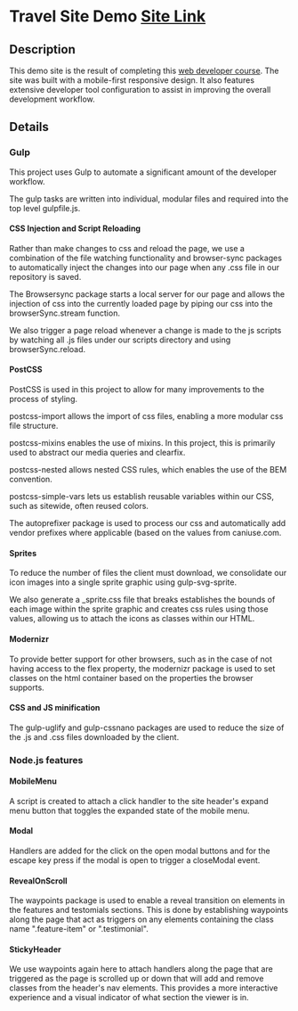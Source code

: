 # Travel Site Demo [Site Link](https://cmeighen.github.io/travel-site-demo/)

## Description
This demo site is the result of completing this [web developer course](https://www.udemy.com/git-a-web-developer-job-mastering-the-modern-workflow).
The site was built with a mobile-first responsive design. It also features extensive developer tool configuration to assist in improving the overall development workflow.

## Details

### Gulp
This project uses Gulp to automate a significant amount of the developer workflow.

The gulp tasks are written into individual, modular files and required into the top level gulpfile.js. 

#### CSS Injection and Script Reloading
Rather than make changes to css and reload the page, we use a combination of the file watching functionality and browser-sync packages to automatically inject the changes into our page when any .css file in our repository is saved.

The Browsersync package starts a local server for our page and allows the injection of css into the currently loaded page by piping our css into the browserSync.stream function. 

We also trigger a page reload whenever a change is made to the js scripts by watching all .js files under our scripts directory and using browserSync.reload. 

#### PostCSS

PostCSS is used in this project to allow for many improvements to the process of styling. 

postcss-import allows the import of css files, enabling a more modular css file structure. 

postcss-mixins enables the use of mixins. In this project, this is primarily used to abstract our media queries and clearfix. 

postcss-nested allows nested CSS rules, which enables the use of the BEM convention. 

postcss-simple-vars lets us establish reusable variables within our CSS, such as sitewide, often reused colors. 

The autoprefixer package is used to process our css and automatically add vendor prefixes where applicable (based on the values from caniuse.com.

#### Sprites

To reduce the number of files the client must download, we consolidate our icon images into a single sprite graphic using gulp-svg-sprite.

We also generate a _sprite.css file that breaks establishes the bounds of each image within the sprite graphic and creates css rules using those values, allowing us to attach the icons as classes within our HTML.

#### Modernizr

To provide better support for other browsers, such as in the case of not having access to the flex property, the modernizr package is used to set classes on the html container based on the properties the browser supports.

#### CSS and JS minification

The gulp-uglify and gulp-cssnano packages are used to reduce the size of the .js and .css files downloaded by the client. 


### Node.js features

#### MobileMenu
A script is created to attach a click handler to the site header's expand menu button that toggles the expanded state of the mobile menu.

#### Modal
Handlers are added for the click on the open modal buttons and for the escape key press if the modal is open to trigger a closeModal event. 

#### RevealOnScroll
The waypoints package is used to enable a reveal transition on elements in the features and testomials sections. This is done by establishing waypoints along the page that act as triggers on any elements containing the class name ".feature-item" or ".testimonial".

#### StickyHeader
We use waypoints again here to attach handlers along the page that are triggered as the page is scrolled up or down that will add and remove classes from the header's nav elements. This provides a more interactive experience and a visual indicator of what section the viewer is in. 





